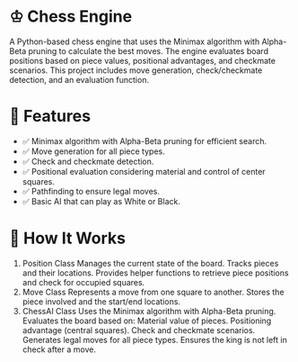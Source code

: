 # ♔ Chess Engine
A Python-based chess engine that uses the Minimax algorithm with Alpha-Beta pruning to calculate the best moves. The engine evaluates board positions based on piece values, positional advantages, and checkmate scenarios. This project includes move generation, check/checkmate detection, and an evaluation function.

# 🚀 Features 
- ✅ Minimax algorithm with Alpha-Beta pruning for efficient search. 
- ✅ Move generation for all piece types.
- ✅ Check and checkmate detection.
- ✅ Positional evaluation considering material and control of center squares.
- ✅ Pathfinding to ensure legal moves.
- ✅ Basic AI that can play as White or Black.

# 🧠 How It Works
1. Position Class
Manages the current state of the board.
Tracks pieces and their locations.
Provides helper functions to retrieve piece positions and check for occupied squares.
2. Move Class
Represents a move from one square to another.
Stores the piece involved and the start/end locations.
3. ChessAI Class
Uses the Minimax algorithm with Alpha-Beta pruning.
Evaluates the board based on:
Material value of pieces.
Positioning advantage (central squares).
Check and checkmate scenarios.
Generates legal moves for all piece types.
Ensures the king is not left in check after a move.
